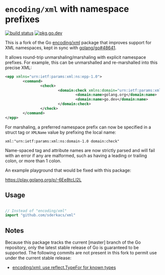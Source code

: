 # `encoding/xml` with namespace prefixes

[![build status](https://img.shields.io/github/actions/workflow/status/nbio/xml/go.yaml?branch=main)](https://github.com/nbio/xml/actions)
[![pkg.go.dev](https://img.shields.io/badge/docs-pkg.go.dev-blue.svg)](https://pkg.go.dev/github.com/nbio/xml)

This is a fork of the Go [encoding/xml](https://pkg.go.dev/encoding/xml) package that improves support for XML namespaces, kept in sync with [golang/go#48641](https://github.com/golang/go/pull/48641).

It allows round-trip unmarshaling/marshaling with explicit namespace prefixes. For example, this can be unmarshalled and re-marshalled into this precise XML:

```xml
<epp xmlns="urn:ietf:params:xml:ns:epp-1.0">
        <command>
                <check>
                        <domain:check xmlns:domain="urn:ietf:params:xml:ns:domain-1.0">
                                <domain:name>golang.org</domain:name>
                                <domain:name>go.dev</domain:name>
                        </domain:check>
                </check>
        </command>
</epp>
```

For marshaling, a preferred namespace prefix can now be specified in a struct tag or `XMLName` value by prefixing the local name:

`xml:"urn:ietf:params:xml:ns:domain-1.0 domain:check"`

Name-spaced tag and attribute names are now strictly parsed and will fail with an error if any are malformed, such as having a leading or trailing colon, or more than 1 colon.

An example playground that would be fixed with this package:

https://play.golang.org/p/-6Ee8tcLl2L

## Usage

```go

// Instead of "encoding/xml"
import "github.com/sderkacs/xml"
```

## Notes

Because this package tracks the current [master] branch of the Go repository, only the latest stable release of Go is guaranteed to be supported. The following commits are not present in this fork to permit use under the current stable release:

- [encoding/xml: use reflect.TypeFor for known types](https://github.com/golang/go/commit/db25bc19e5221c7df2caed3b1daeda673ec757d9)
